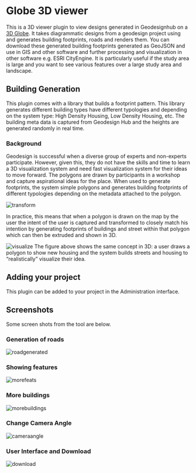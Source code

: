 # Globe 3D viewer

This is a 3D viewer plugin to view designs generated in Geodesignhub on a [3D Globe](https://cesiumjs.org/). It takes diagrammatic designs from a geodesign project using and generates building footprints, roads and renders them. You can download these generated building footprints generated as GeoJSON and use in GIS and other software and further processing and visualization in other software e.g. ESRI CityEngine. It is particularly useful if the study area is large and you want to see various features over a large study area and landscape.

## Building Generation

This plugin comes with a library that builds a footprint pattern. This library generates different building types have different typologies and depending on the system type: High Density Housing, Low Density Housing, etc. The building meta data is captured from Geodesign Hub and the heights are generated randomly in real time.

### Background

Geodesign is successful when a diverse group of experts and non-experts participate. However, given this, they do not have the skills and time to learn a 3D visualization system and need fast visualization system for their ideas to move forward. The polygons are drawn by participants in a workshop and capture aspirational ideas for the place. When used to generate footprints, the system simple polygons and generates building footprints of different typologies depending on the metadata attached to the polygon.  

![transform](https://i.imgur.com/5QaWikf.png)

In practice, this means that when a polygon is drawn on the map by the user the intent of the user is captured and transformed to closely match his intention by generating footprints of buildings and street within that polygon which can then be extruded and shown in 3D.

![visualize](https://i.imgur.com/yiRhTIW.png)
The figure above shows the same concept in 3D: a user draws a polygon to show new housing and the system builds streets and housing to “realistically” visualize their idea.

## Adding your project

This plugin can be added to your project in the Administration interface.

## Screenshots

Some screen shots from the tool are below.

### Generation of roads

![roadgenerated](https://i.imgur.com/eLlcoZ9.jpg)

### Showing features

![morefeats](https://i.imgur.com/Kll7fmC.jpg)

### More buildings

![morebuildings](https://i.imgur.com/O9OOABI.jpg)

### Change Camera Angle

![cameraangle](https://i.imgur.com/RhTEa1C.jpg)

### User Interface and Download

![download](https://i.imgur.com/RGJwqdr.png)
